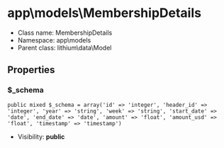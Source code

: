 app\models\MembershipDetails
===============






* Class name: MembershipDetails
* Namespace: app\models
* Parent class: lithium\data\Model





Properties
----------


### $_schema

    public mixed $_schema = array('id' => 'integer', 'header_id' => 'integer', 'year' => 'string', 'week' => 'string', 'start_date' => 'date', 'end_date' => 'date', 'amount' => 'float', 'amount_usd' => 'float', 'timestamp' => 'timestamp')





* Visibility: **public**



